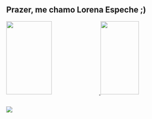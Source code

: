 ## Prazer, me chamo Lorena Espeche ;)
<div>
  <a href="https://github.com/lorenaespeche">
  <img width= "49%" height="195px" src="https://github-readme-stats.vercel.app/api?username=lorenaespeche&count_private=true&show_icons=true&include_all_commits=true&theme=radical">
  <img width= "45%" height="195px" src="https://github-readme-stats.vercel.app/api/top-langs/?username=lorenaespeche&layout=compact&theme=radical">
</div>

##
<div>
  <a href="https://www.instagram.com/lorenaespeche?igsh=NjVtbHptbjlpcTE0&utm_source=qr"><img src="https://img.shields.io/badge/Instagram-E4405F?style=for-the-badge&logo=instagram&logoColor=white"/></a>
</div>
